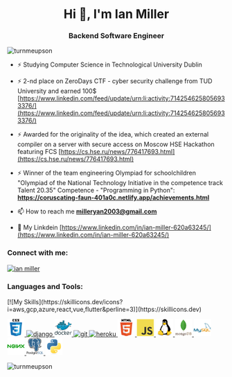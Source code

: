 <h1 align="center">Hi 👋, I'm Ian Miller</h1>
<h3 align="center">Backend Software Engineer</h3>

<p align="left"> <img src="https://komarev.com/ghpvc/?username=turnmeupson&label=Profile%20views&color=0e75b6&style=flat" alt="turnmeupson" /> </p>

- ⚡ Studying Computer Science in Technological University Dublin
- ⚡ 2-nd place on ZeroDays CTF - cyber security challenge from TUD University and earned 100$ [https://www.linkedin.com/feed/update/urn:li:activity:7142546258056933376/](https://www.linkedin.com/feed/update/urn:li:activity:7142546258056933376/)
- ⚡ Awarded for the originality of the idea, which created an external compiler on a server with secure access on Moscow HSE Hackathon featuring FCS [https://cs.hse.ru/news/776417693.html](https://cs.hse.ru/news/776417693.html)

- ⚡ Winner of the team engineering Olympiad for schoolchildren "Olympiad of the National Technology Initiative in the competence track Talent 20.35" Competence - "Programming in Python": **https://coruscating-faun-401a0c.netlify.app/achievements.html**

- 📫 How to reach me **milleryan2003@gmail.com**

- 📄 My Linkdein [https://www.linkedin.com/in/ian-miller-620a63245/](https://www.linkedin.com/in/ian-miller-620a63245/)

<h3 align="left">Connect with me:</h3>
<p align="left">
<a href="https://linkedin.com/in/ian miller" target="blank"><img align="center" src="https://raw.githubusercontent.com/rahuldkjain/github-profile-readme-generator/master/src/images/icons/Social/linked-in-alt.svg" alt="ian miller" height="30" width="40" /></a>
</p>

<h3 align="left">Languages and Tools:</h3>
[![My Skills](https://skillicons.dev/icons?i=aws,gcp,azure,react,vue,flutter&perline=3)](https://skillicons.dev)

<p align="left"> <a href="https://www.w3schools.com/css/" target="_blank" rel="noreferrer"> <img src="https://raw.githubusercontent.com/devicons/devicon/master/icons/css3/css3-original-wordmark.svg" alt="css3" width="40" height="40"/> </a> <a href="https://www.djangoproject.com/" target="_blank" rel="noreferrer"> <img src="https://cdn.worldvectorlogo.com/logos/django.svg" alt="django" width="40" height="40"/> </a> <a href="https://www.docker.com/" target="_blank" rel="noreferrer"> <img src="https://raw.githubusercontent.com/devicons/devicon/master/icons/docker/docker-original-wordmark.svg" alt="docker" width="40" height="40"/> </a> <a href="https://git-scm.com/" target="_blank" rel="noreferrer"> <img src="https://www.vectorlogo.zone/logos/git-scm/git-scm-icon.svg" alt="git" width="40" height="40"/> </a> <a href="https://heroku.com" target="_blank" rel="noreferrer"> <img src="https://www.vectorlogo.zone/logos/heroku/heroku-icon.svg" alt="heroku" width="40" height="40"/> </a> <a href="https://www.w3.org/html/" target="_blank" rel="noreferrer"> <img src="https://raw.githubusercontent.com/devicons/devicon/master/icons/html5/html5-original-wordmark.svg" alt="html5" width="40" height="40"/> </a> <a href="https://developer.mozilla.org/en-US/docs/Web/JavaScript" target="_blank" rel="noreferrer"> <img src="https://raw.githubusercontent.com/devicons/devicon/master/icons/javascript/javascript-original.svg" alt="javascript" width="40" height="40"/> </a> <a href="https://www.linux.org/" target="_blank" rel="noreferrer"> <img src="https://raw.githubusercontent.com/devicons/devicon/master/icons/linux/linux-original.svg" alt="linux" width="40" height="40"/> </a> <a href="https://www.mongodb.com/" target="_blank" rel="noreferrer"> <img src="https://raw.githubusercontent.com/devicons/devicon/master/icons/mongodb/mongodb-original-wordmark.svg" alt="mongodb" width="40" height="40"/> </a> <a href="https://www.mysql.com/" target="_blank" rel="noreferrer"> <img src="https://raw.githubusercontent.com/devicons/devicon/master/icons/mysql/mysql-original-wordmark.svg" alt="mysql" width="40" height="40"/> </a> <a href="https://www.nginx.com" target="_blank" rel="noreferrer"> <img src="https://raw.githubusercontent.com/devicons/devicon/master/icons/nginx/nginx-original.svg" alt="nginx" width="40" height="40"/> </a> <a href="https://www.postgresql.org" target="_blank" rel="noreferrer"> <img src="https://raw.githubusercontent.com/devicons/devicon/master/icons/postgresql/postgresql-original-wordmark.svg" alt="postgresql" width="40" height="40"/> </a> <a href="https://www.python.org" target="_blank" rel="noreferrer"> <img src="https://raw.githubusercontent.com/devicons/devicon/master/icons/python/python-original.svg" alt="python" width="40" height="40"/> </a>


<p><img align="center" src="https://github-readme-streak-stats.herokuapp.com/?user=turnmeupson&" alt="turnmeupson" /></p>
